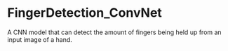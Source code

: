 # FingerDetection_ConvNet
A CNN model that can detect the amount of fingers being held up from an input image of a hand. 

